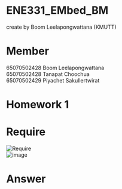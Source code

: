 # ENE331_EMbed_BM
create by Boom  Leelapongwattana (KMUTT) 
# Member
65070502428 Boom Leelapongwattana <br>
65070502428 Tanapat Choochua <br>
65070502429 Piyachet Sakullertwirat <br>
# Homework 1
# Require 
![Require](https://github.com/user-attachments/assets/1a39e50b-575e-48bf-a687-d9dc34a7fcb2) <br>
![image](https://github.com/user-attachments/assets/0a62416f-d67d-44b4-83b6-a388a6ed6966) <br>
# Answer


